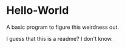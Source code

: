Hello-World
===========

A basic program to figure this weirdness out.

I guess that this is a readme? I don't know.
